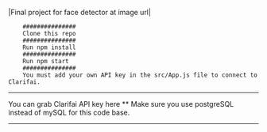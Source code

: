 |Final project for face detector at image url|

        ###############
        Clone this repo
        ###############
        Run npm install
        ###############
        Run npm start
        ###############
        You must add your own API key in the src/App.js file to connect to Clarifai.


***

You can grab Clarifai API key here
** Make sure you use postgreSQL instead of mySQL for this code base.

***
